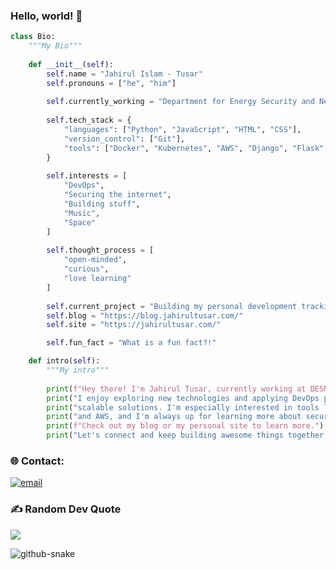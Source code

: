 
### Hello, world! 👋



```python
class Bio:
    """My Bio"""
    
    def __init__(self):
        self.name = "Jahirul Islam - Tusar"
        self.pronouns = ["he", "him"]
        
        self.currently_working = "Department for Energy Security and Net Zero"
        
        self.tech_stack = {
            "languages": ["Python", "JavaScript", "HTML", "CSS"],
            "version_control": ["Git"],
            "tools": ["Docker", "Kubernetes", "AWS", "Django", "Flask", "NGINX"]
        }
        
        self.interests = [
            "DevOps",
            "Securing the internet",
            "Building stuff",
            "Music",
            "Space"
        ]
        
        self.thought_process = [
            "open-minded",
            "curious",
            "love learning"
        ]
        
        self.current_project = "Building my personal development tracking dashboard"
        self.blog = "https://blog.jahirultusar.com/"
        self.site = "https://jahirultusar.com/"

        self.fun_fact = "What is a fun fact?!"

    def intro(self):
        """My intro"""
        
        print(f"Hey there! I'm Jahirul Tusar, currently working at DESNZ.")
        print("I enjoy exploring new technologies and applying DevOps principles to create reliable,")
        print("scalable solutions. I'm especially interested in tools like Docker, Kubernetes,")
        print("and AWS, and I'm always up for learning more about securing the internet.")
        print(f"Check out my blog or my personal site to learn more.")
        print("Let's connect and keep building awesome things together!")
```


### 🌐 Contact:
[![email](https://img.shields.io/badge/Email-D14836?logo=gmail&logoColor=white)](mailto:contact@jahirultusar.com) 



### ✍️ Random Dev Quote
![](https://quotes-github-readme.vercel.app/api?type=horizontal&theme=radical)


<picture>
  <source media="(prefers-color-scheme: dark)" srcset="https://raw.githubusercontent.com/tobiasmeyhoefer/tobiasmeyhoefer/output/github-snake-dark.svg" />
  <source media="(prefers-color-scheme: light)" srcset="https://raw.githubusercontent.com/tobiasmeyhoefer/tobiasmeyhoefer/output/github-snake.svg" />
  <img alt="github-snake" src="https://raw.githubusercontent.com/tobiasmeyhoefer/tobiasmeyhoefer/output/github-snake.svg" />
</picture>

